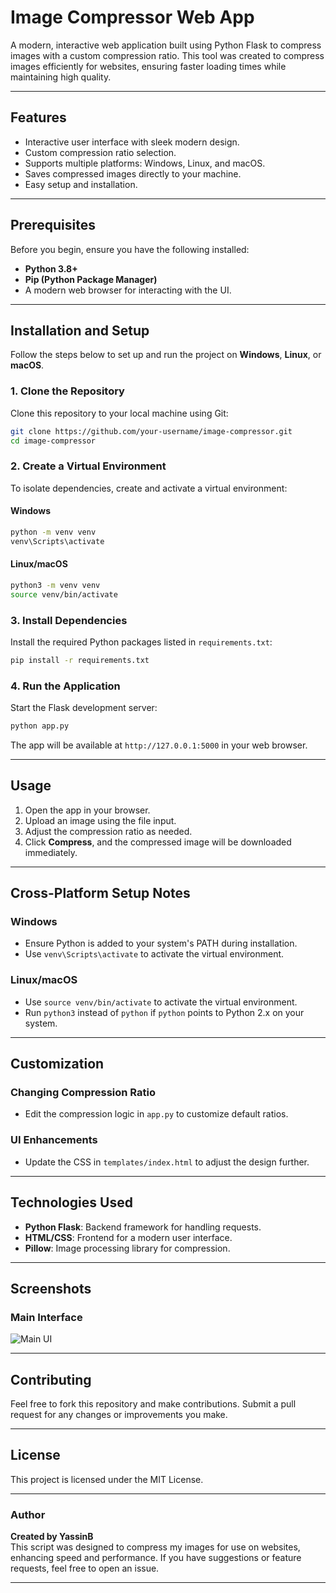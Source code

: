 # Image Compressor Web App

A modern, interactive web application built using Python Flask to compress images with a custom compression ratio. This tool was created to compress images efficiently for websites, ensuring faster loading times while maintaining high quality. 

---

## Features

- Interactive user interface with sleek modern design.
- Custom compression ratio selection.
- Supports multiple platforms: Windows, Linux, and macOS.
- Saves compressed images directly to your machine.
- Easy setup and installation.

---

## Prerequisites

Before you begin, ensure you have the following installed:

- **Python 3.8+**  
- **Pip (Python Package Manager)**  
- A modern web browser for interacting with the UI.

---

## Installation and Setup

Follow the steps below to set up and run the project on **Windows**, **Linux**, or **macOS**.

### 1. Clone the Repository

Clone this repository to your local machine using Git:

```bash
git clone https://github.com/your-username/image-compressor.git
cd image-compressor
```

### 2. Create a Virtual Environment

To isolate dependencies, create and activate a virtual environment:

#### Windows
```bash
python -m venv venv
venv\Scripts\activate
```

#### Linux/macOS
```bash
python3 -m venv venv
source venv/bin/activate
```

### 3. Install Dependencies

Install the required Python packages listed in `requirements.txt`:

```bash
pip install -r requirements.txt
```

### 4. Run the Application

Start the Flask development server:

```bash
python app.py
```

The app will be available at `http://127.0.0.1:5000` in your web browser.

---

## Usage

1. Open the app in your browser.
2. Upload an image using the file input.
3. Adjust the compression ratio as needed.
4. Click **Compress**, and the compressed image will be downloaded immediately.

---

## Cross-Platform Setup Notes

### Windows
- Ensure Python is added to your system's PATH during installation.
- Use `venv\Scripts\activate` to activate the virtual environment.

### Linux/macOS
- Use `source venv/bin/activate` to activate the virtual environment.
- Run `python3` instead of `python` if `python` points to Python 2.x on your system.

---

## Customization

### Changing Compression Ratio
- Edit the compression logic in `app.py` to customize default ratios.

### UI Enhancements
- Update the CSS in `templates/index.html` to adjust the design further.

---

## Technologies Used

- **Python Flask**: Backend framework for handling requests.
- **HTML/CSS**: Frontend for a modern user interface.
- **Pillow**: Image processing library for compression.

---

## Screenshots

### Main Interface
![Main UI](link-to-screenshot)

---

## Contributing

Feel free to fork this repository and make contributions. Submit a pull request for any changes or improvements you make.

---

## License

This project is licensed under the MIT License.

---

### Author

**Created by YassinB**  
This script was designed to compress my images for use on websites, enhancing speed and performance. If you have suggestions or feature requests, feel free to open an issue.

--- 
